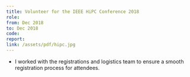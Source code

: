 ```yaml
---
title: Volunteer for the IEEE HiPC Conference 2018
role: 
from: Dec 2018
to: Dec 2018
code:
report:  
link: /assets/pdf/hipc.jpg
---
```

<ul>
<li>I worked with the registrations and logistics team to ensure a smooth registration process for attendees.</li>
</ul>